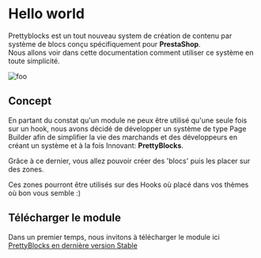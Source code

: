 # Hello world 

Prettyblocks est un tout nouveau system de création de contenu par système de blocs conçu spécifiquement pour **PrestaShop**.
<br> 
Nous allons voir dans cette documentation comment utiliser ce système en toute simplicité. 

<img :src="$withBase('/hello-prettyblocks.png')" alt="foo" class="width: 100%">

## Concept

En partant du constat qu'un module ne peux être utilisé qu'une seule fois sur un hook, nous avons décidé de développer un système de type Page Builder
afin de simplifier la vie des marchands et des développeurs en créant un système et à la fois Innovant: **PrettyBlocks**. 

Grâce à ce dernier, vous allez pouvoir créer des 'blocs' puis les placer sur des zones.

Ces zones pourront être utilisés sur des Hooks où placé dans vos thèmes où bon vous semble :) 

## Télécharger le module

Dans un premier temps, nous invitons à télécharger le module ici [PrettyBlocks en dernière version Stable](https://www.prettyblocks.io)
